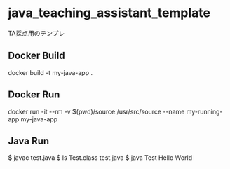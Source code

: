 # java_teaching_assistant_template
TA採点用のテンプレ

## Docker Build
docker build -t my-java-app .

## Docker Run
docker run -it --rm -v $(pwd)/source:/usr/src/source --name my-running-app my-java-app


## Java Run
$ javac test.java
$ ls
Test.class  test.java
$ java Test
Hello World
